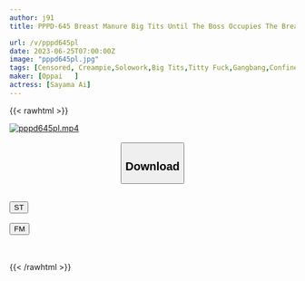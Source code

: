 ```yaml
---
author: j91
title: PPPD-645 Breast Manure Big Tits Until The Boss Occupies The Breath Nama Holding Ceremony Sayama Love Is A Pride And Keenly Keeper Kept Squeaking For 3 Days

url: /v/pppd645pl
date: 2023-06-25T07:00:00Z
image: "pppd645pl.jpg"
tags: [Censored, Creampie,Solowork,Big Tits,Titty Fuck,Gangbang,Confinement	]
maker: [Oppai   ]
actress: [Sayama Ai]
---
```



{{< rawhtml >}}

<div class="video" data-videoid="2ORbq4VokrCZMRA">
    <a href="javascript:;">
        <img src="/v/pppd645pl/pppd645pl.jpg" width="WIDTH" height="HEIGHT" alt="pppd645pl.mp4" loading="lazy">
    </a>
</div>

<script type="text/javascript" src="https://j91.asia/asset/on-demand-st.js"></script>

<br>
  <link rel="stylesheet" href="https://j91.asia/asset/bs5.css">
  
  <center>
  <button class="btn btn-primary" type="button" data-bs-toggle="collapse" data-bs-target=".multi-collapse" aria-expanded="false" aria-controls="multiCollapseExample1 multiCollapseExample2"><h2>Download</h2></button></center>
</p>
<div class="row">
  <div class="col">
    <div class="collapse multi-collapse" id="multiCollapseExample1">
      <div class="card card-body">
	      	      <br>
<div class="buttons">  
<a href="https://streamtape.to/v/2ORbq4VokrCZMRA" target="_blank"><button class="btn-hover color-3"><i class="fa fa-download"></i> ST</button></a></div>
    </div>
  </div>
</div>
  <div class="col">
    <div class="collapse multi-collapse" id="multiCollapseExample2">
      <div class="card card-body">
	      <br>
<div class="buttons">
    <a href="https://filemoon.sx/d/ycxw0nootjh7" target="_blank"><button class="btn-hover color-8"><i class="fa fa-download"></i> FM</button></a></div>
<br><br>
      </div>
    </div>
  </div>
</div>

{{< /rawhtml >}}